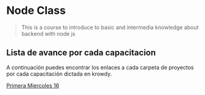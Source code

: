 # Node Class
> This is a course to introduce to basic and intermedia knowledge about backend with node js

## Lista de avance por cada capacitacion

A continuación puedes encontrar los enlaces a cada carpeta de proyectos por cada capacitación dictada en krowdy.

[Primera Miercoles 16](mi-16)
